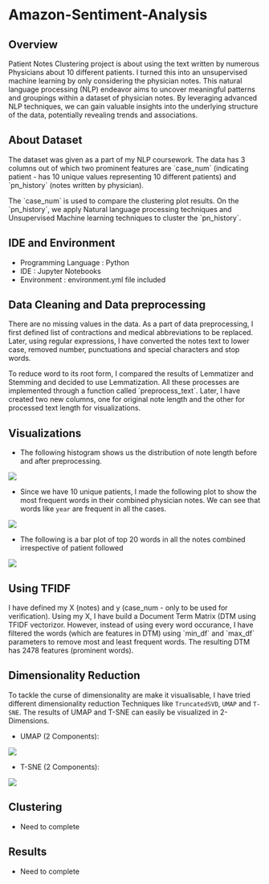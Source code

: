 # Amazon-Sentiment-Analysis

## Overview

<p>Patient Notes Clustering project is about using the text written by numerous Physicians about 10 different patients. I turned this into an unsupervised machine learning by only considering the physician notes. This natural language processing (NLP) endeavor aims to uncover meaningful patterns and groupings within a dataset of physician notes. By leveraging advanced NLP techniques, we can gain valuable insights into the underlying structure of the data, potentially revealing trends and associations.</p>

## About Dataset

<p>The dataset was given as a part of my NLP coursework. The data has 3 columns out of which two prominent features are `case_num` (indicating patient - has 10 unique values representing 10 different patients) and `pn_history` (notes written by physician).</p>

<p>The `case_num` is used to compare the clustering plot results. On the `pn_history`, we apply Natural language processing techniques and Unsupervised Machine learning techniques to cluster the `pn_history`.</p>

## IDE and Environment

- Programming Language : Python
- IDE : Jupyter Notebooks
- Environment : environment.yml file included

## Data Cleaning and Data preprocessing

<p>There are no missing values in the data. As a part of data preprocessing, I first defined list of contractions and medical abbreviations to be replaced. Later, using regular expressions, I have converted the notes text to lower case, removed number, punctuations and special characters and stop words.</p>
<p>To reduce word to its root form, I compared the results of Lemmatizer and Stemming and decided to use Lemmatization. All these processes are implemented through a function called `preprocess_text`. Later, I have created two new columns, one for original note length and the other for processed text length for visualizations.</p>

## Visualizations

- The following histogram shows us the distribution of note length before and after preprocessing.

<img src="figs/document_length_frequency.png">

- Since we have 10 unique patients, I made the following plot to show the most frequent words in their combined physician notes. We can see that words like `year` are frequent in all the cases.

<img src="figs/common_words_per_patient_case.png">

- The following is a bar plot of top 20 words in all the notes combined irrespective of patient followed

<img src="figs/common_words_all_notes.png">  

## Using TFIDF

<p>I have defined my X (notes) and y (case_num - only to be used for verification). Using my X, I have build a Document Term Matrix (DTM using TFIDF vectorizor. However, instead of using every word occurance, I have filtered the words (which are features in DTM) using `min_df` and `max_df` parameters to remove most and least frequent words. The resulting DTM has 2478 features (prominent words).</p>

## Dimensionality Reduction

To tackle the curse of dimensionality are make it visualisable, I have tried different dimensionality reduction Techniques like `TruncatedSVD`, `UMAP` and `T-SNE`. The results of UMAP and T-SNE can easily be visualized in 2-Dimensions. 

- UMAP (2 Components):

<img src="figs/umap_2_component.png"> 

- T-SNE (2 Components):

<img src="figs/tsne_2components.png"> 


## Clustering

- Need to complete

## Results

- Need to complete




